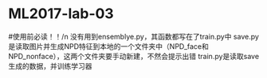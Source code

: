 # ML2017-lab-03

#使用前必读！！/n
没有用到ensemblye.py，其函数都写在了train.py中
save.py是读取图片并生成NPD特征到本地的一个文件夹中（NPD_face和NPD_nonface），这两个文件夹要手动新建，不然会提示出错
train.py是读取save生成的数据，并训练学习器

